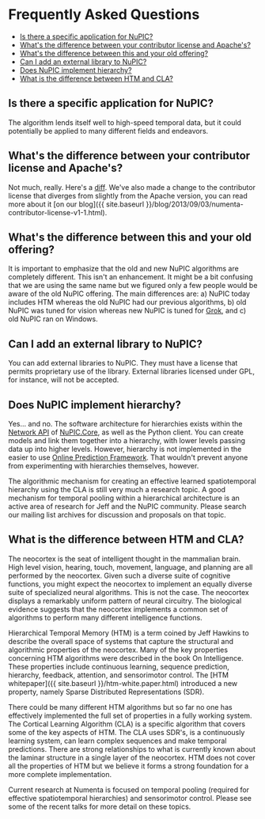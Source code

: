 Frequently Asked Questions
===========================

* [Is there a specific application for NuPIC?](#is-there-a-specific-application-for-nupic)
* [What's the difference between your contributor license and Apache's?](#whats-the-difference-between-your-contributor-license-and-apaches)
* [What's the difference between this and your old offering?](#whats-the-difference-between-this-and-your-old-offering)
* [Can I add an external library to NuPIC?](#can-i-add-an-external-library-to-nupic)
* [Does NuPIC implement hierarchy?](#does-nupic-implement-hierarchy)
* [What is the difference between HTM and CLA?](#what-is-the-difference-between-htm-and-cla)

## Is there a specific application for NuPIC?

The algorithm lends itself well to high-speed temporal data, but it could potentially be applied to many different fields and endeavors.


## What's the difference between your contributor license and Apache's?

Not much, really. Here's a [diff](http://www.diffchecker.com/tas54ez4). We've also made a change to the contributor license that diverges from slightly from the Apache version, you can read more about it [on our blog]({{ site.baseurl }}/blog/2013/09/03/numenta-contributor-license-v1-1.html).


## What's the difference between this and your old offering?

It is important to emphasize that the old and new NuPIC algorithms are completely different.  This isn't an enhancement.  It might be a bit confusing that we are using the same name but we figured only a few people would be aware of the old NuPIC offering. The main differences are: a) NuPIC today includes HTM whereas the old NuPIC had our previous algorithms, b) old NuPIC was tuned for vision whereas new NuPIC is tuned for [Grok](http://groksolutions.com/product.html), and c) old NuPIC ran on Windows.


## Can I add an external library to NuPIC?

You can add external libraries to NuPIC. They must have a license that permits proprietary use of the library. External libraries licensed under GPL, for instance, will not be accepted.

## Does NuPIC implement hierarchy?

Yes... and no. The software architecture for hierarchies exists within the [Network API](https://github.com/numenta/nupic/wiki/NuPIC-Core-Network-API) of [NuPIC.Core](https://github.com/numenta/nupic.core), as well as the Python client. You can create models and link them together into a hierarchy, with lower levels passing data up into higher levels. However, hierarchy is not implemented in the easier to use [Online Prediction Framework](https://github.com/numenta/nupic/wiki/Online-Prediction-Framework). That wouldn't prevent anyone from experimenting with hierarchies themselves, however.

The algorithmic mechanism for creating an effective learned spatiotemporal hierarchy using the CLA is still very much a research topic. A good mechanism for temporal pooling within a hierarchical architecture is an active area of research for Jeff and the NuPIC community. Please search our mailing list archives for discussion and proposals on that topic.

## What is the difference between HTM and CLA?

The neocortex is the seat of intelligent thought in the mammalian brain. High level vision, hearing, touch, movement, language, and planning are all performed by the neocortex. Given such a diverse suite of cognitive functions, you might expect the neocortex to implement an equally diverse suite of specialized neural algorithms. This is not the case. The neocortex displays a remarkably uniform pattern of neural circuitry. The biological evidence suggests that the neocortex implements a common set of algorithms to perform many different intelligence functions.

Hierarchical Temporal Memory (HTM) is a term coined by Jeff Hawkins to describe the overall space of systems that capture the structural and algorithmic properties of the neocortex. Many of the key properties concerning HTM algorithms were described in the book On Intelligence. These properties include continuous learning, sequence prediction, hierarchy, feedback, attention, and sensorimotor control. The [HTM whitepaper]({{ site.baseurl }}/htm-white.paper.html) introduced a new property, namely Sparse Distributed Representations (SDR).

There could be many different HTM algorithms but so far no one has effectively implemented the full set of properties in a fully working system. The Cortical Learning Algorithm (CLA) is a specific algorithm that covers some of the key aspects of HTM. The CLA uses SDR's, is a continuously learning system, can learn complex sequences and make temporal predictions. There are strong relationships to what is currently known about the laminar structure in a single layer of the neocortex. HTM does not cover all the properties of HTM but we believe it forms a strong foundation for a more complete implementation.

Current research at Numenta is focused on temporal pooling (required for effective spatiotemporal hierarchies) and sensorimotor control. Please see some of the recent talks for more detail on these topics.
